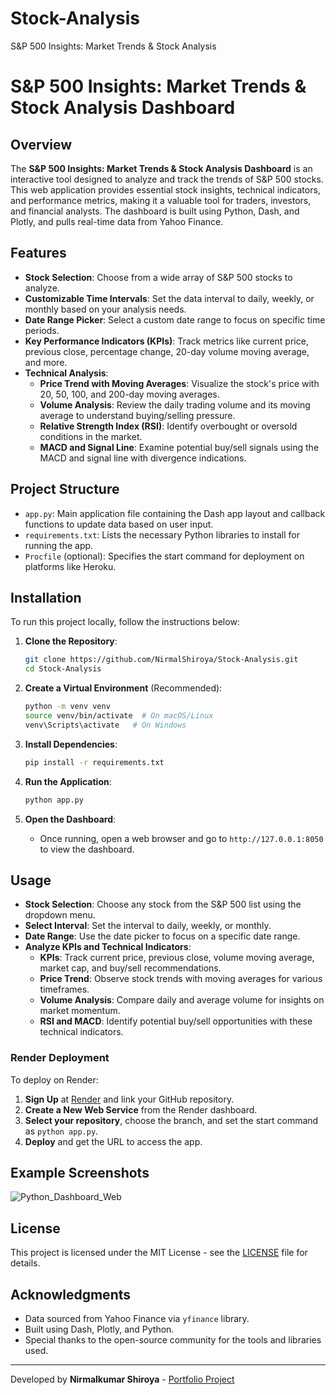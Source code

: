 # Stock-Analysis
S&amp;P 500 Insights: Market Trends &amp; Stock Analysis
# S&P 500 Insights: Market Trends & Stock Analysis Dashboard

## Overview

The **S&P 500 Insights: Market Trends & Stock Analysis Dashboard** is an interactive tool designed to analyze and track the trends of S&P 500 stocks. This web application provides essential stock insights, technical indicators, and performance metrics, making it a valuable tool for traders, investors, and financial analysts. The dashboard is built using Python, Dash, and Plotly, and pulls real-time data from Yahoo Finance.

## Features

- **Stock Selection**: Choose from a wide array of S&P 500 stocks to analyze.
- **Customizable Time Intervals**: Set the data interval to daily, weekly, or monthly based on your analysis needs.
- **Date Range Picker**: Select a custom date range to focus on specific time periods.
- **Key Performance Indicators (KPIs)**: Track metrics like current price, previous close, percentage change, 20-day volume moving average, and more.
- **Technical Analysis**:
  - **Price Trend with Moving Averages**: Visualize the stock's price with 20, 50, 100, and 200-day moving averages.
  - **Volume Analysis**: Review the daily trading volume and its moving average to understand buying/selling pressure.
  - **Relative Strength Index (RSI)**: Identify overbought or oversold conditions in the market.
  - **MACD and Signal Line**: Examine potential buy/sell signals using the MACD and signal line with divergence indications.

## Project Structure

- `app.py`: Main application file containing the Dash app layout and callback functions to update data based on user input.
- `requirements.txt`: Lists the necessary Python libraries to install for running the app.
- `Procfile` (optional): Specifies the start command for deployment on platforms like Heroku.

## Installation

To run this project locally, follow the instructions below:

1. **Clone the Repository**:
   ```bash
   git clone https://github.com/NirmalShiroya/Stock-Analysis.git
   cd Stock-Analysis
   ```

2. **Create a Virtual Environment** (Recommended):
   ```bash
   python -m venv venv
   source venv/bin/activate  # On macOS/Linux
   venv\Scripts\activate   # On Windows
   ```

3. **Install Dependencies**:
   ```bash
   pip install -r requirements.txt
   ```

4. **Run the Application**:
   ```bash
   python app.py
   ```

5. **Open the Dashboard**:
   - Once running, open a web browser and go to `http://127.0.0.1:8050` to view the dashboard.

## Usage

- **Stock Selection**: Choose any stock from the S&P 500 list using the dropdown menu.
- **Select Interval**: Set the interval to daily, weekly, or monthly.
- **Date Range**: Use the date picker to focus on a specific date range.
- **Analyze KPIs and Technical Indicators**:
  - **KPIs**: Track current price, previous close, volume moving average, market cap, and buy/sell recommendations.
  - **Price Trend**: Observe stock trends with moving averages for various timeframes.
  - **Volume Analysis**: Compare daily and average volume for insights on market momentum.
  - **RSI and MACD**: Identify potential buy/sell opportunities with these technical indicators.

### Render Deployment

To deploy on Render:

1. **Sign Up** at [Render](https://render.com/) and link your GitHub repository.
2. **Create a New Web Service** from the Render dashboard.
3. **Select your repository**, choose the branch, and set the start command as `python app.py`.
4. **Deploy** and get the URL to access the app.

## Example Screenshots

![Python_Dashboard_Web](https://github.com/user-attachments/assets/0ea54fce-ed37-4b48-8bf3-77c06f03db35)

## License

This project is licensed under the MIT License - see the [LICENSE](LICENSE) file for details.

## Acknowledgments

- Data sourced from Yahoo Finance via `yfinance` library.
- Built using Dash, Plotly, and Python.
- Special thanks to the open-source community for the tools and libraries used.

---

Developed by **Nirmalkumar Shiroya** - [Portfolio Project](https://stock-analysis-p72s.onrender.com/)
